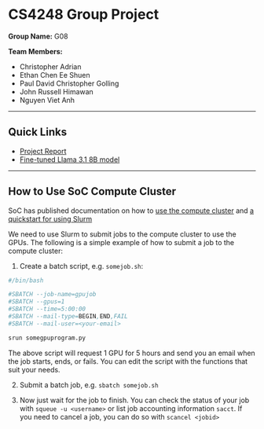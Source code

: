 # CS4248 Group Project

**Group Name:**
G08

**Team Members:**

- Christopher Adrian
- Ethan Chen Ee Shuen
- Paul David Christopher Golling
- John Russell Himawan
- Nguyen Viet Anh

---

## Quick Links

- [Project Report](https://www.overleaf.com/project/670e55bdb093a9c5de4af20e)
- [Fine-tuned Llama 3.1 8B model](https://huggingface.co/johnrhimawan/Llama-3.1-8B-Instruct-Grammatical-Error-Correction)

---

## How to Use SoC Compute Cluster

SoC has published documentation on how to [use the compute cluster](https://dochub.comp.nus.edu.sg/cf/services/compute-cluster) and [a quickstart for using Slurm](https://dochub.comp.nus.edu.sg/cf/guides/compute-cluster/slurm-quick)

We need to use Slurm to submit jobs to the compute cluster to use the GPUs. The following is a simple example of how to submit a job to the compute cluster:

1. Create a batch script, e.g. `somejob.sh`:

```bash
#/bin/bash

#SBATCH --job-name=gpujob
#SBATCH --gpus=1
#SBATCH --time=5:00:00
#SBATCH --mail-type=BEGIN,END,FAIL
#SBATCH --mail-user=<your-email>

srun somegpuprogram.py
```

The above script will request 1 GPU for 5 hours and send you an email when the job starts, ends, or fails. You can edit the script with the functions that suit your needs.

2. Submit a batch job, e.g. `sbatch somejob.sh`

3. Now just wait for the job to finish. You can check the status of your job with `squeue -u <username>` or list job accounting information `sacct`. If you need to cancel a job, you can do so with `scancel <jobid>`
